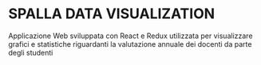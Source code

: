 # SPALLA DATA VISUALIZATION

Applicazione Web sviluppata con React e Redux utilizzata per visualizzare grafici e statistiche riguardanti la valutazione annuale dei docenti da parte degli studenti
